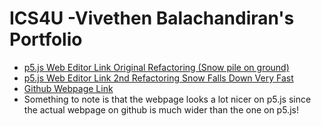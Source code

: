 # ICS4U -Vivethen Balachandiran's Portfolio

* [p5.js Web Editor Link Original Refactoring (Snow pile on ground)](https://editor.p5js.org/Vivethen/sketches/PL-hyv05j)
* [p5.js Web Editor Link 2nd Refactoring Snow Falls Down Very Fast](https://editor.p5js.org/Vivethen/sketches/NuEBQOFKo)
* [Github Webpage Link](https://vivethen.github.io/ICS4U-Vivethen-Portfolio/)
* Something to note is that the webpage looks a lot nicer on p5.js since the actual webpage on github is much wider than the one on p5.js!
